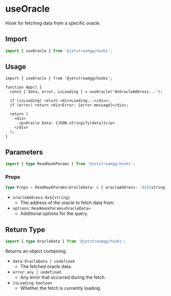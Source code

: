 # useOracle

Hook for fetching data from a specific oracle.

## Import

```ts
import { useOracle } from '@jetstreamgg/hooks';
```

## Usage

```tsx
import { useOracle } from '@jetstreamgg/hooks';

function App() {
  const { data, error, isLoading } = useOracle('0xOracleAddress...');

  if (isLoading) return <div>Loading...</div>;
  if (error) return <div>Error: {error.message}</div>;

  return (
    <div>
      <p>Oracle Data: {JSON.stringify(data)}</p>
    </div>
  );
}
```

## Parameters

```ts
import { type ReadHookParams } from '@jetstreamgg/hooks';
```

### Props

```ts
type Props = ReadHookParams<OracleData> & { oracleAddress: `0x${string}` };
```

- `oracleAddress`: `0x${string}`
  - The address of the oracle to fetch data from.
- `options`: `ReadHookParams<OracleData>`
  - Additional options for the query.

## Return Type

```ts
import { type OracleData } from '@jetstreamgg/hooks';
```

Returns an object containing:

- `data`: `OracleData | undefined`
  - The fetched oracle data.
- `error`: `any | undefined`
  - Any error that occurred during the fetch.
- `isLoading`: `boolean`
  - Whether the fetch is currently loading.
